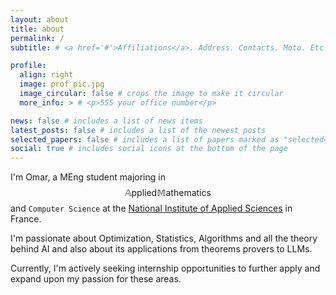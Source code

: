 ```yaml
---
layout: about
title: about
permalink: /
subtitle: # <a href='#'>Affiliations</a>. Address. Contacts. Moto. Etc.

profile:
  align: right
  image: prof_pic.jpg
  image_circular: false # crops the image to make it circular
  more_info: > # <p>555 your office number</p>

news: false # includes a list of news items
latest_posts: false # includes a list of the newest posts
selected_papers: false # includes a list of papers marked as "selected={true}"
social: true # includes social icons at the bottom of the page
---
```



I'm Omar, a MEng student majoring in $$\mathbb{A}\text{pplied} \mathbb{M}\text{athematics}$$ and `Computer Science` at the [National Institute of Applied Sciences](https://www.insa-rouen.fr/) in France.

I'm passionate about Optimization, Statistics, Algorithms and all the theory behind AI and also about its applications from theorems provers to LLMs.

Currently, I'm actively seeking internship opportunities to further apply and expand upon my passion for these areas.
